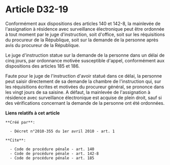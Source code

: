 # Article D32-19

Conformément aux dispositions des articles 140 et 142-8, la mainlevée de l'assignation à résidence avec surveillance
électronique peut être ordonnée à tout moment par le juge d'instruction, soit d'office, soit sur les réquisitions du
procureur de la République, soit sur la demande de la personne après avis du procureur de la République. 

Le juge d'instruction statue sur la demande de la personne dans un délai de cinq jours, par ordonnance motivée susceptible
d'appel, conformément aux dispositions des articles 185 et 186. 

Faute pour le juge de l'instruction d'avoir statué dans ce délai, la personne peut saisir directement de sa demande la
chambre de l'instruction qui, sur les réquisitions écrites et motivées du procureur général, se prononce dans les vingt jours
de sa saisine. A défaut, la mainlevée de l'assignation à résidence avec surveillance électronique est acquise de plein droit,
sauf si des vérifications concernant la demande de la personne ont été ordonnées.

**Liens relatifs à cet article**

	**Créé par**:

	  - Décret n°2010-355 du 1er avril 2010 - art. 1

	**Cite**:

	  - Code de procédure pénale - art. 140
	  - Code de procédure pénale - art. 142-8
	  - Code de procédure pénale - art. 185
